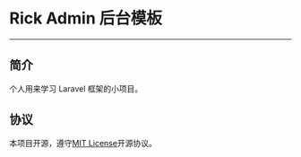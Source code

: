 # Rick Admin 后台模板
---

## 简介

个人用来学习 Laravel 框架的小项目。


## 协议

本项目开源，遵守[MIT License](https://opensource.org/licenses/MIT)开源协议。
